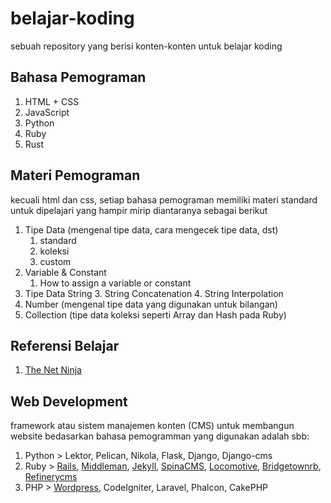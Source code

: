 # belajar-koding
sebuah repository yang berisi konten-konten untuk belajar koding

## Bahasa Pemograman
1. HTML + CSS
2. JavaScript
3. Python  
4. Ruby  
5. Rust

## Materi Pemograman  
kecuali html dan css, setiap bahasa pemograman memiliki materi standard untuk dipelajari
yang hampir mirip diantaranya sebagai berikut

1. Tipe Data (mengenal tipe data, cara mengecek tipe data, dst)
    1. standard
    2. koleksi
    3. custom
2. Variable & Constant
    1. How to assign a variable or constant
3. Tipe Data String
    3. String Concatenation
    4. String Interpolation
4. Number (mengenal tipe data yang digunakan untuk bilangan)
5. Collection (tipe data koleksi seperti Array dan Hash pada Ruby)

## Referensi Belajar

1. [The Net Ninja](https://www.youtube.com/channel/UCW5YeuERMmlnqo4oq8vwUpg)

## Web Development
framework atau sistem manajemen konten (CMS) untuk membangun website bedasarkan bahasa pemogramman yang digunakan adalah sbb:
1. Python > Lektor, Pelican, Nikola, Flask, Django, Django-cms
2. Ruby > [Rails](https://rubyonrails.org/), [Middleman](https://middlemanapp.com/), [Jekyll](https://jekyllrb.com/), [SpinaCMS](https://www.refinerycms.com/), [Locomotive](https://www.locomotivecms.com/), [Bridgetownrb](https://www.bridgetownrb.com/), [Refinerycms](https://www.refinerycms.com/)
3. PHP > [Wordpress](https://github.com/WordPress/WordPress), CodeIgniter, Laravel, Phalcon, CakePHP

